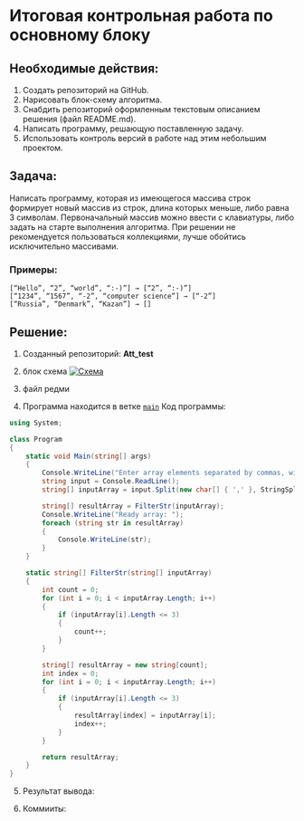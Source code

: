 # Итоговая контрольная работа по основному блоку

## Необходимые действия:

1. Создать репозиторий на GitHub.
2. Нарисовать блок-схему алгоритма.
3. Снабдить репозиторий оформленным текстовым описанием решения (файл README.md).
4. Написать программу, решающую поставленную задачу.
5. Использовать контроль версий в работе над этим небольшим проектом.

## Задача:

Написать программу, которая из имеющегося массива строк формирует новый массив из строк, длина которых меньше, либо равна 3 символам. Первоначальный массив можно ввести с клавиатуры, либо задать на старте выполнения алгоритма. При решении не рекомендуется пользоваться коллекциями, лучше обойтись исключительно массивами.

### Примеры:
```
[“Hello”, “2”, “world”, “:-)”] → [“2”, “:-)”]
[“1234”, “1567”, “-2”, “computer science”] → [“-2”]
[“Russia”, “Denmark”, “Kazan”] → []
```

## Решение:

1. Созданный  репозиторий: **Att_test**

2. блок схема [![Схема]("C:\Users\kutlu\Downloads\diagram.png")](https://github.com/Kutlubaeva6/Att_test/blob/main/README.md)

3. файл редми

4. Программа находится в ветке [`main`](https://github.com/Kutlubaeva6/Att_test/blob/main/Program.cs "Открыть решение")
Код программы:
```cs
using System;

class Program
{
    static void Main(string[] args)
    {
        Console.WriteLine("Enter array elements separated by commas, without spaces: ");
        string input = Console.ReadLine();
        string[] inputArray = input.Split(new char[] { ',' }, StringSplitOptions.RemoveEmptyEntries);

        string[] resultArray = FilterStr(inputArray);
        Console.WriteLine("Ready array: ");
        foreach (string str in resultArray)
        {
            Console.WriteLine(str);
        }
    }

    static string[] FilterStr(string[] inputArray)
    {
        int count = 0;
        for (int i = 0; i < inputArray.Length; i++)
        {
            if (inputArray[i].Length <= 3)
            {
                count++;
            }
        }

        string[] resultArray = new string[count];
        int index = 0;
        for (int i = 0; i < inputArray.Length; i++)
        {
            if (inputArray[i].Length <= 3)
            {
                resultArray[index] = inputArray[i];
                index++;
            }
        }

        return resultArray;
    }
}
```
5. Результат вывода:

6. Коммииты: